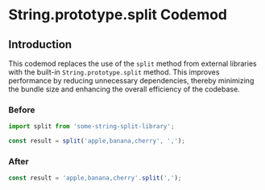 # String.prototype.split Codemod

## Introduction

This codemod replaces the use of the `split` method from external libraries with the built-in `String.prototype.split` method. This improves performance by reducing unnecessary dependencies, thereby minimizing the bundle size and enhancing the overall efficiency of the codebase.

### Before

```javascript
import split from 'some-string-split-library';

const result = split('apple,banana,cherry', ',');
```

### After

```javascript
const result = 'apple,banana,cherry'.split(',');
```